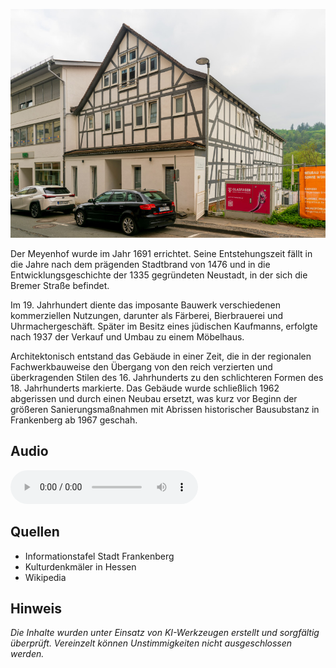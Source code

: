 ![Meyenhof](./images/frankenberg/p50.jpg)

Der Meyenhof wurde im Jahr 1691 errichtet. Seine Entstehungszeit fällt in die Jahre nach dem prägenden Stadtbrand von 1476 und in die Entwicklungsgeschichte der 1335 gegründeten Neustadt, in der sich die Bremer Straße befindet.

Im 19. Jahrhundert diente das imposante Bauwerk verschiedenen kommerziellen Nutzungen, darunter als Färberei, Bierbrauerei und Uhrmachergeschäft. Später im Besitz eines jüdischen Kaufmanns, erfolgte nach 1937 der Verkauf und Umbau zu einem Möbelhaus.

Architektonisch entstand das Gebäude in einer Zeit, die in der regionalen Fachwerkbauweise den Übergang von den reich verzierten und überkragenden Stilen des 16. Jahrhunderts zu den schlichteren Formen des 18. Jahrhunderts markierte. Das Gebäude wurde schließlich 1962 abgerissen und durch einen Neubau ersetzt, was kurz vor Beginn der größeren Sanierungsmaßnahmen mit Abrissen historischer Bausubstanz in Frankenberg ab 1967 geschah.

## Audio

<audio controls class="full-width-audio">
  <source src="locales/frankenberg/de/p50.mp3" type="audio/mpeg">
  Dein Browser unterstützt kein Audioelement.
</audio>

## Quellen

- Informationstafel Stadt Frankenberg
- Kulturdenkmäler in Hessen
- Wikipedia

## Hinweis

_Die Inhalte wurden unter Einsatz von KI-Werkzeugen erstellt und sorgfältig überprüft. Vereinzelt können Unstimmigkeiten nicht ausgeschlossen werden._
